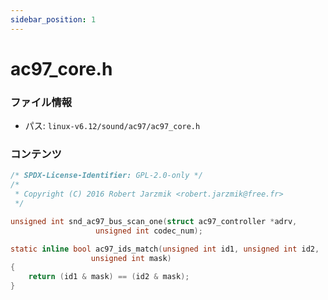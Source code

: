 ```yaml
---
sidebar_position: 1
---
```

# ac97_core.h

### ファイル情報

- パス: `linux-v6.12/sound/ac97/ac97_core.h`

### コンテンツ

```h
/* SPDX-License-Identifier: GPL-2.0-only */
/*
 * Copyright (C) 2016 Robert Jarzmik <robert.jarzmik@free.fr>
 */

unsigned int snd_ac97_bus_scan_one(struct ac97_controller *adrv,
				   unsigned int codec_num);

static inline bool ac97_ids_match(unsigned int id1, unsigned int id2,
				  unsigned int mask)
{
	return (id1 & mask) == (id2 & mask);
}

```
